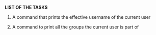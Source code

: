 **LIST OF THE TASKS**

1. A command that prints the effective username of the current user

2. A command to print all the groups the current user is part of